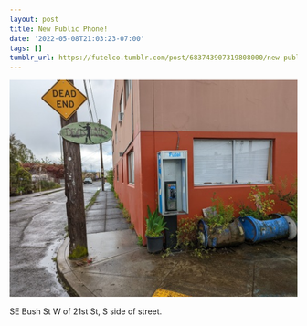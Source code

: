 ```yaml
---
layout: post
title: New Public Phone!
date: '2022-05-08T21:03:23-07:00'
tags: []
tumblr_url: https://futelco.tumblr.com/post/683743907319808000/new-public-phone
---
```

![](/images/blog/63bcd41ea142708d3cc5f40517fd0fbc3ee60294.jpg)

SE Bush St W of 21st St, S side of street.

